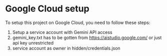 # Google Cloud setup
To setup this project on Google Cloud, you need to follow these steps:
1. Setup a service account with Gemini API access
2. gemini_key.txt has to be gotten from https://aistudio.google.com/ or just api key unrestricted
3. service account as owner in hidden/credentials.json
